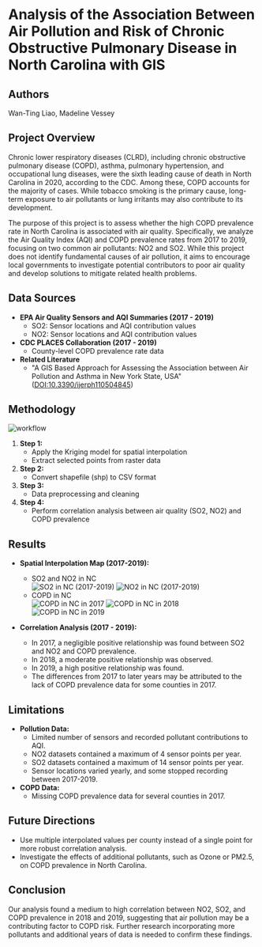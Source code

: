 # Analysis of the Association Between Air Pollution and Risk of Chronic Obstructive Pulmonary Disease in North Carolina with GIS

## Authors
Wan-Ting Liao, Madeline Vessey

## Project Overview
Chronic lower respiratory diseases (CLRD), including chronic obstructive pulmonary disease (COPD), asthma, pulmonary hypertension, and occupational lung diseases, were the sixth leading cause of death in North Carolina in 2020, according to the CDC. Among these, COPD accounts for the majority of cases. While tobacco smoking is the primary cause, long-term exposure to air pollutants or lung irritants may also contribute to its development.

The purpose of this project is to assess whether the high COPD prevalence rate in North Carolina is associated with air quality. Specifically, we analyze the Air Quality Index (AQI) and COPD prevalence rates from 2017 to 2019, focusing on two common air pollutants: NO2 and SO2. While this project does not identify fundamental causes of air pollution, it aims to encourage local governments to investigate potential contributors to poor air quality and develop solutions to mitigate related health problems.

## Data Sources
- **EPA Air Quality Sensors and AQI Summaries (2017 - 2019)**
  - SO2: Sensor locations and AQI contribution values
  - NO2: Sensor locations and AQI contribution values
- **CDC PLACES Collaboration (2017 - 2019)**
  - County-level COPD prevalence rate data
- **Related Literature**
  - "A GIS Based Approach for Assessing the Association between Air Pollution and Asthma in New York State, USA" ([DOI:10.3390/ijerph110504845](https://doi.org/10.3390/ijerph110504845))

## Methodology
![workflow](images/model_flow_chart.png)
1. **Step 1:**
   - Apply the Kriging model for spatial interpolation
   - Extract selected points from raster data
2. **Step 2:**
   - Convert shapefile (shp) to CSV format
3. **Step 3:**
   - Data preprocessing and cleaning
4. **Step 4:**
   - Perform correlation analysis between air quality (SO2, NO2) and COPD prevalence

## Results
- **Spatial Interpolation Map (2017-2019):**
  - SO2 and NO2 in NC  
    ![SO2 in NC (2017-2019)](images/so2.png)  ![NO2 in NC (2017-2019)](images/no2.png)  
  - COPD in NC  
    ![COPD in NC in 2017](images/copd_2017.jpg)  ![COPD in NC in 2018](images/copd_2018.jpg)  
    ![COPD in NC in 2019](images/copd_2019.jpg)  

- **Correlation Analysis (2017 - 2019):**
  - In 2017, a negligible positive relationship was found between SO2 and NO2 and COPD prevalence.
  - In 2018, a moderate positive relationship was observed.
  - In 2019, a high positive relationship was found.
  - The differences from 2017 to later years may be attributed to the lack of COPD prevalence data for some counties in 2017.

## Limitations
- **Pollution Data:**
  - Limited number of sensors and recorded pollutant contributions to AQI.
  - NO2 datasets contained a maximum of 4 sensor points per year.
  - SO2 datasets contained a maximum of 14 sensor points per year.
  - Sensor locations varied yearly, and some stopped recording between 2017-2019.
- **COPD Data:**
  - Missing COPD prevalence data for several counties in 2017.

## Future Directions
- Use multiple interpolated values per county instead of a single point for more robust correlation analysis.
- Investigate the effects of additional pollutants, such as Ozone or PM2.5, on COPD prevalence in North Carolina.

## Conclusion
Our analysis found a medium to high correlation between NO2, SO2, and COPD prevalence in 2018 and 2019, suggesting that air pollution may be a contributing factor to COPD risk. Further research incorporating more pollutants and additional years of data is needed to confirm these findings.

